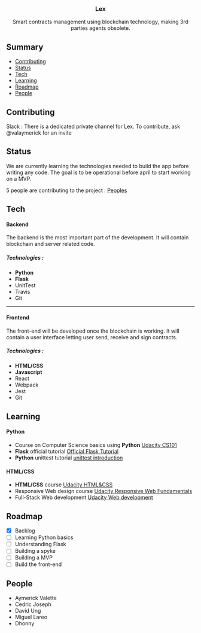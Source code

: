 
<p align="center">
  <a href="https://getbootstrap.com/">
    <img src="https://i.imgur.com/RaivXo2.png" alt="" >
  </a>

  <h3 align="center">Lex</h3>

  <p align="center">
    Smart contracts management using blockchain technology, making 3rd parties agents obsolete. 
</p>


## Summary

- [Contributing](#contributing)
- [Status](#status)
- [Tech](#tech)
- [Learning](#learning)
- [Roadmap](#roadmap)
- [People](#people)

## Contributing

Slack : There is a dedicated private channel for Lex. To contribute, ask @valaymerick for an invite



## Status

We are currently learning the technologies needed to build the app before writing any code. The goal is to be operational before april to start working on a MVP.

5 people are contributing to the project :  [Peoples](#people)

## Tech

#### Backend 
The backend is the most important part of the development. It will contain blockchain and server related code.

##### Technologies :

 - **Python**
 - **Flask**
 - UnitTest
 - Travis
 - Git



---

#### Frontend
The front-end will be developed once the blockchain is working. It will contain a user interface letting user send, receive and sign contracts.

##### Technologies  :

 - **HTML/CSS**
 - **Javascript**
 - React
 - Webpack
 - Jest
 - Git

## Learning
#### Python

 - Course on Computer Science basics using **Python**  [Udacity CS101](https://eu.udacity.com/course/intro-to-computer-science--cs101)
 -  **Flask** official tutorial [Official Flask Tutorial](http://flask.pocoo.org/docs/0.12/tutorial/)
 - **Python** unittest tutorial [unittest introduction](http://pythontesting.net/framework/unittest/unittest-introduction/)


#### HTML/CSS

 - **HTML/CSS** course  [Udacity HTML&CSS](https://in.udacity.com/course/intro-to-html-and-css--ud304)
 - Responsive Web design course [Udacity Responsive Web Fundamentals](https://eu.udacity.com/course/responsive-web-design-fundamentals--ud893)
 - Full-Stack Web development [Udacity Web development](https://in.udacity.com/course/web-development--cs253)

## Roadmap
* [x] Backlog
* [ ] Learning Python basics
* [ ] Understanding Flask
* [ ] Building a spyke
* [ ] Building a MVP
* [ ] Build the front-end

## People
- Aymerick Valette 
- Cedric Joseph
- David Ung
- Miguel Lareo
- Dhonny 